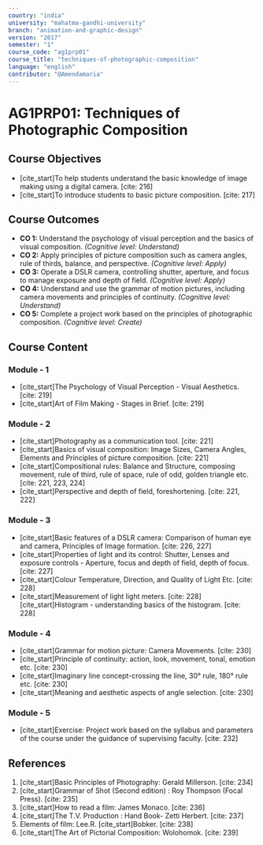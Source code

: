 ```yaml
---
country: "india"
university: "mahatma-gandhi-university"
branch: "animation-and-graphic-design"
version: "2017"
semester: "1"
course_code: "ag1prp01"
course_title: "techniques-of-photographic-composition"
language: "english"
contributor: "@Amendamaria"
---
```


# AG1PRP01: Techniques of Photographic Composition

## Course Objectives
* [cite_start]To help students understand the basic knowledge of image making using a digital camera. [cite: 216]
* [cite_start]To introduce students to basic picture composition. [cite: 217]

## Course Outcomes
* **CO 1:** Understand the psychology of visual perception and the basics of visual composition. *(Cognitive level: Understand)*
* **CO 2:** Apply principles of picture composition such as camera angles, rule of thirds, balance, and perspective. *(Cognitive level: Apply)*
* **CO 3:** Operate a DSLR camera, controlling shutter, aperture, and focus to manage exposure and depth of field. *(Cognitive level: Apply)*
* **CO 4:** Understand and use the grammar of motion pictures, including camera movements and principles of continuity. *(Cognitive level: Understand)*
* **CO 5:** Complete a project work based on the principles of photographic composition. *(Cognitive level: Create)*

## Course Content

### Module - 1
* [cite_start]The Psychology of Visual Perception - Visual Aesthetics. [cite: 219]
* [cite_start]Art of Film Making - Stages in Brief. [cite: 219]

### Module - 2
* [cite_start]Photography as a communication tool. [cite: 221]
* [cite_start]Basics of visual composition: Image Sizes, Camera Angles, Elements and Principles of picture composition. [cite: 221]
* [cite_start]Compositional rules: Balance and Structure, composing movement, rule of third, rule of space, rule of odd, golden triangle etc. [cite: 221, 223, 224]
* [cite_start]Perspective and depth of field, foreshortening. [cite: 221, 222]

### Module - 3
* [cite_start]Basic features of a DSLR camera: Comparison of human eye and camera, Principles of Image formation. [cite: 226, 227]
* [cite_start]Properties of light and its control: Shutter, Lenses and exposure controls - Aperture, focus and depth of field, depth of focus. [cite: 227]
* [cite_start]Colour Temperature, Direction, and Quality of Light Etc. [cite: 228]
* [cite_start]Measurement of light light meters. [cite: 228] [cite_start]Histogram - understanding basics of the histogram. [cite: 228]

### Module - 4
* [cite_start]Grammar for motion picture: Camera Movements. [cite: 230]
* [cite_start]Principle of continuity: action, look, movement, tonal, emotion etc. [cite: 230]
* [cite_start]Imaginary line concept-crossing the line, 30° rule, 180° rule etc. [cite: 230]
* [cite_start]Meaning and aesthetic aspects of angle selection. [cite: 230]

### Module - 5
* [cite_start]Exercise: Project work based on the syllabus and parameters of the course under the guidance of supervising faculty. [cite: 232]

## References
1.  [cite_start]Basic Principles of Photography: Gerald Millerson. [cite: 234]
2.  [cite_start]Grammar of Shot (Second edition) : Roy Thompson (Focal Press). [cite: 235]
3.  [cite_start]How to read a film: James Monaco. [cite: 236]
4.  [cite_start]The T.V. Production : Hand Book- Zetti Herbert. [cite: 237]
5.  Elements of film: Lee.R. [cite_start]Bobker. [cite: 238]
6.  [cite_start]The Art of Pictorial Composition: Wolohomok. [cite: 239]